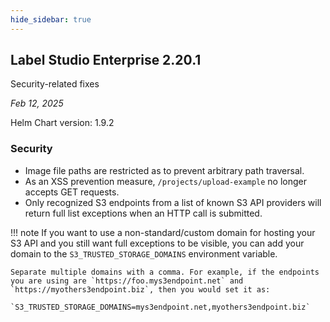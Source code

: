```yaml
---
hide_sidebar: true
---
```


## Label Studio Enterprise 2.20.1

<div class="onprem-highlight">Security-related fixes</div>

*Feb 12, 2025*

Helm Chart version: 1.9.2

### Security

- Image file paths are restricted as to prevent arbitrary path traversal. 
- As an XSS prevention measure, `/projects/upload-example` no longer accepts GET requests.
- Only recognized S3 endpoints from a list of known S3 API providers will return full list exceptions when an HTTP call is submitted.

!!! note
    If you want to use a non-standard/custom domain for hosting your S3 API and you still want full exceptions to be visible, you can add your domain to the `S3_TRUSTED_STORAGE_DOMAINS` environment variable.

    Separate multiple domains with a comma. For example, if the endpoints you are using are `https://foo.mys3endpoint.net` and `https://myothers3endpoint.biz`, then you would set it as: 
    
    `S3_TRUSTED_STORAGE_DOMAINS=mys3endpoint.net,myothers3endpoint.biz`
